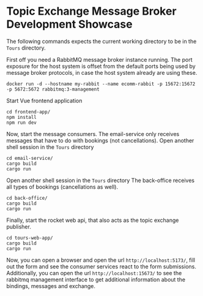 # Topic Exchange Message Broker Development Showcase

The following commands expects the current working directory to be in the `Tours` directory.

First off you need a RabbitMQ message broker instance running.
The port exposure for the host system is offset from the default ports being used by message broker protocols, in case the host system already are using these.

```
docker run -d --hostname my-rabbit --name ecomm-rabbit -p 15672:15672 -p 5672:5672 rabbitmq:3-management
```

Start Vue frontend application

```
cd frontend-app/
npm install
npm run dev
```

Now, start the message consumers.
The email-service only receives messages that have to do with bookings (not cancellations).
Open another shell session in the `Tours` directory

```
cd email-service/
cargo build
cargo run
```

Open another shell session in the `Tours` directory
The back-office receives all types of bookings (cancellations as well).

```
cd back-office/
cargo build
cargo run
```

Finally, start the rocket web api, that also acts as the topic exchange publisher.

```
cd tours-web-app/
cargo build
cargo run
```

Now, you can open a browser and open the url `http://localhost:5173/`, fill out the form and see the consumer services react to the form submissions.
Additionally, you can open the url `http://localhost:15673/` to see the rabbitmq management interface to get additional information about the bindings, messages and exchange.
